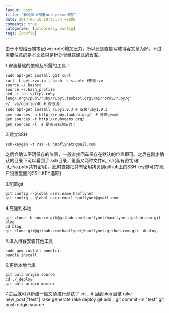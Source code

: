 ```yaml
---
layout: post
title: "新电脑上部署octopress博客"
date: 2014-05-16 19:43:54 +0800
comments: true
categories: [octopress, config]
tags: [config]
---
```

由于不想给云端笔记(wiznote)增加压力，所以还是直接写成博客文章为好。不过需要注意的是本文章只是针对曾经搭建过的仓库。

1.安装基础的依赖及所需的工具：

    sudo apt-get install git curl
    curl -L get.rvm.io | bash -s stable #安装rvm
    source ~/.bashrc
    source ~/.bash_profile
    sed -i -e 's/ftp\.ruby-lang\.org\/pub\/ruby/ruby\.taobao\.org\/mirrors\/ruby/g' ~/.rvm/config/db # 修改源
    sudo apt-get install ruby1.9.3 # 安装ruby1.9.3
    gem sources -a http://ruby.taobao.org/  # 替换gem源
    gem sources -r http://rubygems.org/ 
    gem sources -l  # 是否只有淘宝的了
<!--more-->
2.建立SSH

    ssh-keygen -t rsa -C haoflynet@gmail.com
之后会确认密玥保存的位置，一般直接回车保存在默认的位置即可。之后在刚才确认的目录下可以看到了.ssh目录，里面又两种文件is_rsa(私有密钥)和id_rsa.pub(共有密玥)，此时直接把共有密玥拷贝到github上的SSH key即可(在账户设置里面的SSH KEY选项)

3.配置git

    git config --global user.name haoflynet
    git config --global user.email haoflynet@gmail.com
4.克隆到本地

    git clone -b source git@github.com:haoflynet/haoflynet.github.com.git blog
    cd blog
    git clone git@github.com:haoflynet/haoflynet.github.com.git _deploy 

5.进入博客安装其他工具

    sudo gem install bundler
    bundle install 
6.更新本地仓库

    git pull origin source 
    cd ./_deploy  
    git pull origin master
7.之后就可以新建一篇文章进行测试了
    cd ..   # 回到blog目录
    rake new_post["test"]
    rake generate
    rake deploy
    git add .
    git commit -m "test"
    git push origin source


